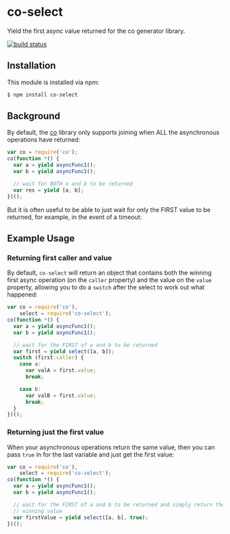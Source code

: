 # co-select

Yield the first async value returned for the co generator library.

[![build status](https://secure.travis-ci.org/eugeneware/co-select.png)](http://travis-ci.org/eugeneware/co-select)

## Installation

This module is installed via npm:

``` bash
$ npm install co-select
```

## Background

By default, the [co](https://github.com/visionmedia/co) library only supports
joining when ALL the asynchronous operations have returned:

``` js
var co = require('co');
co(function *() {
  var a = yield asyncFunc1();
  var b = yield asyncFunc1();

  // wait for BOTH a and b to be returned
  var res = yield [a, b];
})();
```

But it is often useful to be able to just wait for only the FIRST value to be
returned, for example, in the event of a timeout:

## Example Usage

### Returning first caller and value

By default, ```co-select``` will return an object that contains both the
winning first async operation (on the ```caller``` property) and the value
on the ```value``` property, allowing you to do a ```switch``` after the
select to work out what happened:

``` js
var co = require('co'),
    select = require('co-select');
co(function *() {
  var a = yield asyncFunc1();
  var b = yield asyncFunc1();

  // wait for the FIRST of a and b to be returned
  var first = yield select([a, b]);
  switch (first.caller) {
    case a:
      var valA = first.value;
      break;

    case b:
      var valB = first.value;
      break;
  }
})();
```

### Returning just the first value

When your asynchronous operations return the same value, then you can pass
```true``` in for the last variable and just get the first value:

``` js
var co = require('co'),
    select = require('co-select');
co(function *() {
  var a = yield asyncFunc1();
  var b = yield asyncFunc1();

  // wait for the FIRST of a and b to be returned and simply return the
  // winning value
  var firstValue = yield select([a, b], true);
})();
```
